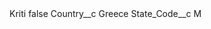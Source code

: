 <?xml version="1.0" encoding="UTF-8"?>
<CustomMetadata xmlns="http://soap.sforce.com/2006/04/metadata" xmlns:xsi="http://www.w3.org/2001/XMLSchema-instance" xmlns:xsd="http://www.w3.org/2001/XMLSchema">
    <label>Kriti</label>
    <protected>false</protected>
    <values>
        <field>Country__c</field>
        <value xsi:type="xsd:string">Greece</value>
    </values>
    <values>
        <field>State_Code__c</field>
        <value xsi:type="xsd:string">M</value>
    </values>
</CustomMetadata>
